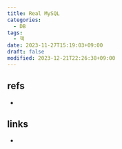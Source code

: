 ```yaml
---
title: Real MySQL
categories:
  - DB
tags:
  - 책
date: 2023-11-27T15:19:03+09:00
draft: false
modified: 2023-12-21T22:26:38+09:00
---
```




## refs
- 


## links
- 
